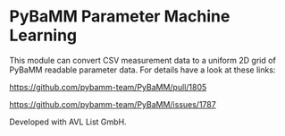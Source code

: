# PyBaMM Parameter Machine Learning

This module can convert CSV measurement data to a uniform 2D grid of PyBaMM readable parameter data.
For details have a look at these links:

https://github.com/pybamm-team/PyBaMM/pull/1805

https://github.com/pybamm-team/PyBaMM/issues/1787

Developed with AVL List GmbH.